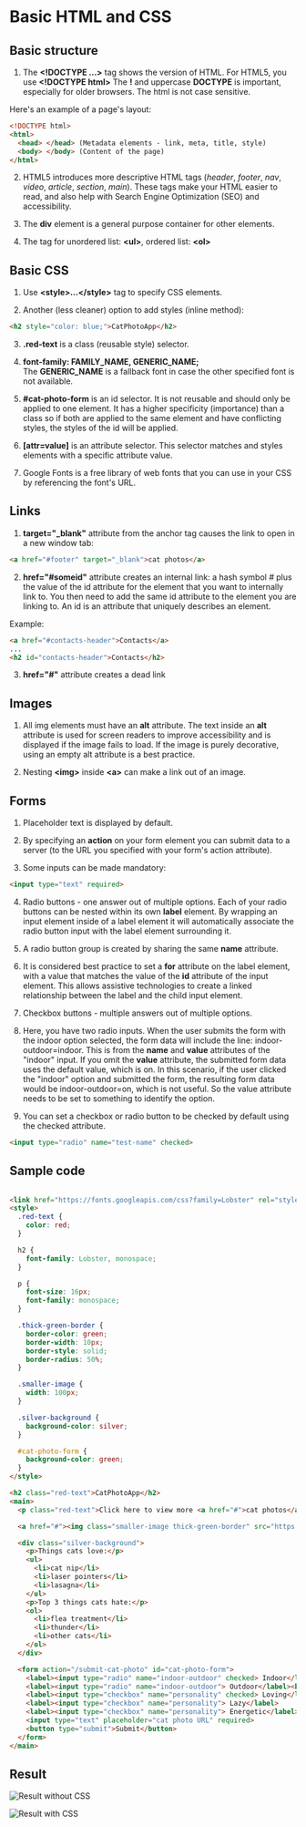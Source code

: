 # Basic HTML and CSS


## Basic structure

1. The __\<!DOCTYPE ...\>__ tag shows the version of HTML. For HTML5, you use __\<!DOCTYPE html\>__
The __!__ and uppercase __DOCTYPE__ is important, especially for older browsers. The html is not case sensitive.

Here's an example of a page's layout:

```html
<!DOCTYPE html>
<html>
  <head> </head> (Metadata elements - link, meta, title, style)
  <body> </body> (Content of the page)
</html>
```

2.  HTML5 introduces more descriptive HTML tags (_header_, _footer_, _nav_, _video_, _article_, _section_,  _main_). These tags make your HTML easier to read, and also help with Search Engine Optimization (SEO) and accessibility.

3. The __div__ element is a general purpose container for other elements.

4. The tag for unordered list: __\<ul\>__, ordered list:  __\<ol\>__


## Basic CSS

1. Use __\<style\>...\</style\>__ tag to specify CSS elements.

2. Another (less cleaner) option to add styles (inline method):

```html
<h2 style="color: blue;">CatPhotoApp</h2>
```

3. __.red-text__ is a class (reusable style) selector.

4. __font-family: FAMILY_NAME, GENERIC_NAME;__  
The __GENERIC_NAME__ is a fallback font in case the other specified font is not available.

5. __#cat-photo-form__ is an id selector. It is not reusable and should only be applied to one element. It has a higher specificity (importance) than a class so if both are applied to the same element and have conflicting styles, the styles of the id will be applied.

6. __[attr=value]__ is an attribute selector. This selector matches and styles elements with a specific attribute value.

7. Google Fonts is a free library of web fonts that you can use in your CSS by referencing the font's URL.

## Links


1. __target="\_blank"__ attribute from the anchor tag causes the link to open in a new window tab: 

```html
<a href="#footer" target="_blank">cat photos</a>
```

2. __href="#someid"__ attribute creates an internal link: a hash symbol _#_ plus the value of the id attribute for the element that you want to internally link to. You then need to add the same id attribute to the element you are linking to. An id is an attribute that uniquely describes an element.

Example:

```html
<a href="#contacts-header">Contacts</a>
...
<h2 id="contacts-header">Contacts</h2>
```

3. __href="#"__ attribute creates a dead link


## Images

1. All img elements must have an __alt__ attribute. The text inside an __alt__ attribute is used for screen readers to 
improve accessibility and is displayed if the image fails to load. If the image is purely decorative, using an empty alt attribute is a best practice.

2. Nesting __\<img\>__ inside __\<a\>__ can make a link out of an image.


## Forms

1. Placeholder text is displayed by default.

2. By specifying an __action__ on your form element you can submit data to a server (to the URL you specified with your form's action attribute).

3. Some inputs can be made mandatory: 
```html
<input type="text" required>
```

4. Radio buttons - one answer out of multiple options. Each of your radio buttons can be nested within its own __label__ element. By wrapping an input element inside of a label element it will automatically associate the radio button input with the label element surrounding it.

5. A radio button group is created by sharing the same __name__ attribute.

6. It is considered best practice to set a __for__ attribute on the label element, with a value that matches the value of the __id__ attribute of the input element. This allows assistive technologies to create a linked relationship between the label and the child input element.

7. Checkbox buttons - multiple answers out of multiple options.

8. Here, you have two radio inputs. When the user submits the form with the indoor option selected, the form data will include the line: indoor-outdoor=indoor. This is from the __name__ and __value__ attributes of the "indoor" input. If you omit the __value__ attribute, the submitted form data uses the default value, which is on. In this scenario, if the user clicked the "indoor" option and submitted the form, the resulting form data would be indoor-outdoor=on, which is not useful. So the value attribute needs to be set to something to identify the option.

9. You can set a checkbox or radio button to be checked by default using the checked attribute.

```html
<input type="radio" name="test-name" checked>
```


## Sample code

```html

<link href="https://fonts.googleapis.com/css?family=Lobster" rel="stylesheet" type="text/css">
<style>
  .red-text {
    color: red;
  }

  h2 {
    font-family: Lobster, monospace;
  }

  p {
    font-size: 16px;
    font-family: monospace;
  }

  .thick-green-border {
    border-color: green;
    border-width: 10px;
    border-style: solid;
    border-radius: 50%;
  }

  .smaller-image {
    width: 100px;
  }

  .silver-background {
    background-color: silver;
  }

  #cat-photo-form {
    background-color: green;
  }
</style>

<h2 class="red-text">CatPhotoApp</h2>
<main>
  <p class="red-text">Click here to view more <a href="#">cat photos</a>.</p>

  <a href="#"><img class="smaller-image thick-green-border" src="https://bit.ly/fcc-relaxing-cat" alt="A cute orange cat lying on its back."></a>

  <div class="silver-background">
    <p>Things cats love:</p>
    <ul>
      <li>cat nip</li>
      <li>laser pointers</li>
      <li>lasagna</li>
    </ul>
    <p>Top 3 things cats hate:</p>
    <ol>
      <li>flea treatment</li>
      <li>thunder</li>
      <li>other cats</li>
    </ol>
  </div>

  <form action="/submit-cat-photo" id="cat-photo-form">
    <label><input type="radio" name="indoor-outdoor" checked> Indoor</label>
    <label><input type="radio" name="indoor-outdoor"> Outdoor</label><br>
    <label><input type="checkbox" name="personality" checked> Loving</label>
    <label><input type="checkbox" name="personality"> Lazy</label>
    <label><input type="checkbox" name="personality"> Energetic</label><br>
    <input type="text" placeholder="cat photo URL" required>
    <button type="submit">Submit</button>
  </form>
</main>

```


## Result

![Result without CSS](1_without_css.png)

![Result with CSS](1_with_css.png)
